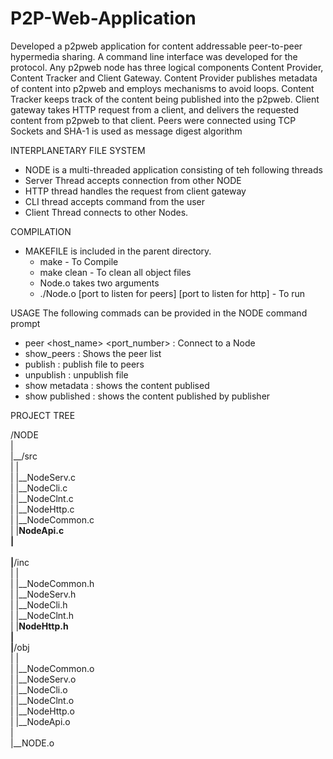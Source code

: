 # P2P-Web-Application
Developed a p2pweb application for content addressable peer-to-peer hypermedia sharing. A command line interface was developed for the protocol. Any p2pweb node has three logical components Content Provider, Content Tracker and Client Gateway. Content Provider publishes metadata of content into p2pweb and employs mechanisms to avoid loops. Content Tracker keeps track of the content being published into the p2pweb. Client gateway takes HTTP request from a client, and delivers the requested content from p2pweb to that client. Peers were connected using TCP Sockets and SHA-1 is used as message digest algorithm

INTERPLANETARY FILE SYSTEM
  * NODE is a multi-threaded application consisting of teh following threads
  * Server Thread accepts connection from other NODE
  * HTTP thread handles the request from client gateway
  * CLI thread accepts command from the user
  * Client Thread connects to other Nodes.

COMPILATION
  * MAKEFILE is included in the parent directory.
     * make - To Compile
     * make clean - To clean all object files
     * Node.o takes two arguments
     * ./Node.o [port to listen for peers] [port to listen for http] - To run

USAGE
  The following commads can be provided in the NODE command prompt
  * peer <host_name> <port_number> : Connect to a Node
  * show_peers                     : Shows the peer list
  * publish <file>                 : publish file to peers
  * unpublish <file>               : unpublish file
  * show metadata                  : shows the content publised
  * show published                 : shows the content published by publisher

PROJECT TREE

/NODE <br/>
| <br/>
|__/src <br/>
|  | <br/>
|  |__NodeServ.c <br/>
|  |__NodeCli.c <br/>
|  |__NodeClnt.c <br/>
|  |__NodeHttp.c <br/>
|  |__NodeCommon.c <br/>
|  |__NodeApi.c <br/>
| <br/>
<br/>
|__/inc <br/>
|  | <br/>
|  |__NodeCommon.h <br/>
|  |__NodeServ.h <br/>
|  |__NodeCli.h <br/>
|  |__NodeClnt.h <br/>
|  |__NodeHttp.h <br/>
| <br/>
|__/obj <br/>
|   | <br/>
|   |__NodeCommon.o <br/>
|   |__NodeServ.o <br/>
|   |__NodeCli.o <br/>
|   |__NodeClnt.o <br/>
|   |__NodeHttp.o <br/>
|   |__NodeApi.o <br/>
| <br/>
|__NODE.o <br/>
